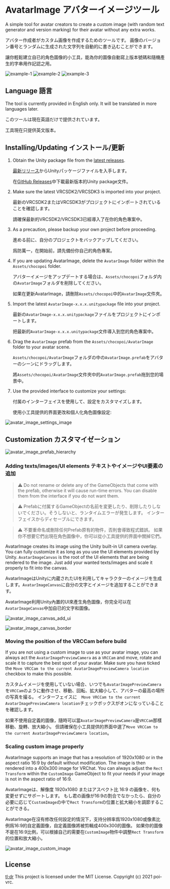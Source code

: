 # AvatarImage アバターイメージツール
A simple tool for avatar creators to create a custom image (with random text generator and version marking) for their avatar without any extra works.

アバター作成者がカスタム画像を作成するためのツールです。 画像のバージョン番号とランダムに生成された文字列を自動的に書き込むことができます。

讓你輕鬆建立自已的角色圖像的小工具，能為你的圖像自動寫上版本號碼和隨機產生的字串用作記認之用。

![example-1](./.github/example-1.PNG)
![example-2](./.github/example-2.PNG)
![example-3](./.github/example-3.PNG)

## Language 語言

The tool is currently provided in English only. It will be translated in more languages later.

このツールは現在英語だけで提供されています。

工具現在只提供英文版本。

## Installing/Updating インストール/更新

1. Obtain the Unity package file from the [latest releases](https://github.com/poi-vrc/AvatarImage/releases/latest).

    [最新リリース](https://github.com/poi-vrc/AvatarImage/releases/latest)からUnityパッケージファイルを入手します。

    在[GitHub Releases](https://github.com/poi-vrc/AvatarImage/releases/latest)中下載最新版本的Unity package文件。

2. Make sure the latest VRCSDK2/VRCSDK3 is imported into your project.

    最新のVRCSDK2またはVRCSDK3がプロジェクトにインポートされていることを確認します。

    請確保最新的VRCSDK2/VRCSDK3已經導入了在你的角色專案中。

3. As a precaution, please backup your own project before proceeding.

    進める前に、自分のプロジェクトをバックアップしてください。

    爲防萬一，在開始前，請先備份你自己的角色專案。

4. If you are updating AvatarImage, delete the ```AvatarImage``` folder within the ```Assets/chocopoi``` folder.

    アバターイメージをアップデートする場合は、```Assets/chocopoi```フォルダ内の```AvatarImage```フォルダを削除してください。

    如果在更新AvatarImage，請刪除```Assets/chocopoi```中的```AvatarImage```文件夾。

5. Import the latest ```AvatarImage-x.x.x.unitypackage``` file into your project.

    最新の```AvatarImage-x.x.x.unitypackage```ファイルをプロジェクトにインポートします。
    
    把最新的```AvatarImage-x.x.x.unitypackage```文件導入到您的角色專案中。

6. Drag the ```AvatarImage``` prefab from the ```Assets/chocopoi/AvatarImage``` folder to your avatar scene.

    ```Assets/chocopoi/AvatarImage```フォルダの中の```AvatarImage.prefab```をアバターのシーンにドラッグします。

    將```Assets/chocopoi/AvatarImage```文件夾中的```AvatarImage.prefab```拖到您的場景中。

7. Use the provided interface to customize your settings:

    付属のインターフェイスを使用して、設定をカスタマイズします。

    使用小工具提供的界面更改和個人化角色圖像設定:

![avatar_image_settings_image](./.github/avatar_image_settings_image.PNG)

## Customization カスタマイゼーション

![avatar_image_prefab_hierarchy](./.github/avatar_image_prefab_hierarchy.PNG) 

### Adding texts/images/UI elements テキストやイメージやUI要素の追加

> :warning: Do not rename or delete any of the GameObjects that come with the prefab, otherwise it will cause run-time errors. You can disable them from the interface if you do not want them.

> :warning: Prefabに付属するGameObjectの名前を変更したり、削除したりしないでください。そうしないと、ランタイムエラーが発生します。 インターフェイスからディセーブルにできます。 

> :warning: 不要重命名或刪除任何Prefab原有的物件，否則會導致程式錯誤。 如果你不想要它們出現在角色圖像中，你可以從小工具提供的界面中關掉它們。 

AvatarImage creates its image using the Unity built-in UI camera overlay. You can fully customize it as long as you use the UI elements provided by Unity. ```AvatarImageCanvas``` is the root of the UI elements that are being rendered to the image. Just add your wanted texts/images and scale it properly to fit into the canvas.

AvatarImageはUnityに内蔵されたUIを利用してキャラクターのイメージを生成します。```AvatarImageCanvas```に自分の文字とイメージを追加することができます。

AvatarImage利用Unity內置的UI來產生角色圖像，你完全可以在```AvatarImageCanvas```中加自已的文字和圖像。

![avatar_image_canvas_add_ui](./.github/avatar_image_canvas_add_ui.PNG)

![avatar_image_canvas_border](./.github/avatar_image_canvas_border.PNG)

### Moving the position of the VRCCam before build

If you are not using a custom image to use as your avatar image, you can always act the ```AvatarImagePreviewCamera``` as a ```VRCCam``` and move, rotate and scale it to capture the best spot of your avatar. Make sure you have ticked the ```Move VRCCam to the current AvatarImagePreviewCamera location``` checkbox to make this possible.

カスタムイメージを使用していない場合、いつでも```AvatarImagePreviewCamera```を```VRCCam```のように動作させ、移動、回転、拡大縮小して、アバターの最高の場所の写真を撮る。 インターフェイスに　```Move VRCCam to the current AvatarImagePreviewCamera location```チェックボックスがオンになっていることを確認します。

如果不使用自定義的圖像，隨時可以當```AvatarImagePreviewCamera```是```VRCCam```那樣移動、旋轉、放大縮小。 但請確保在小工具提供的界面中選了```Move VRCCam to the current AvatarImagePreviewCamera location```。

### Scaling custom image properly

AvatarImage supports an image that has a resolution of 1920x1080 or in the aspect ratio 16:9 by default without modification. The image is then rendered into a 400x300 image for VRChat. You can always adjust the ```Rect Transform``` within the ```CustomImage``` GameObject to fit your needs if your image is not in the aspect ratio of 16:9.

AvatarImageは、解像度 1920x1080 またはアスペクト比 16:9 の画像を、何も変更せずにサポートします。 もし君の画像が16:9の割合でなかったら、自分の必要に応じて```CustomImage```の中で```Rect Transform```の位置と拡大縮小を調節することができる。

AvatarImage在沒有修改任何設定的情況下，支持分辨率爲1920x1080或像素比例爲16:9的自定義圖像，自定義圖像將被剪輯成400x300的圖像。 如果你的圖像不是在16:9比例，可以根據自己的需要在```CustomImage```物件中調整```Rect Transform```的位置和放大縮小。

![avatar_image_custom_image](./.github/avatar_image_custom_image.PNG) 

## License
[tl;dr](https://tldrlegal.com/license/mit-license) This project is licensed under the MIT License. Copyright (c) 2021 poi-vrc.